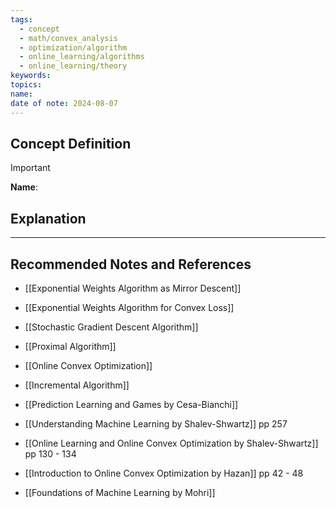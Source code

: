 ```yaml
---
tags:
  - concept
  - math/convex_analysis
  - optimization/algorithm
  - online_learning/algorithms
  - online_learning/theory
keywords: 
topics: 
name: 
date of note: 2024-08-07
---
```


## Concept Definition

>[!important]
>**Name**: 



## Explanation





-----------
##  Recommended Notes and References


- [[Exponential Weights Algorithm as Mirror Descent]]
- [[Exponential Weights Algorithm for Convex Loss]]
- [[Stochastic Gradient Descent Algorithm]]

- [[Proximal Algorithm]]

- [[Online Convex Optimization]]
- [[Incremental Algorithm]]



- [[Prediction Learning and Games by Cesa-Bianchi]]
- [[Understanding Machine Learning by Shalev-Shwartz]] pp 257
- [[Online Learning and Online Convex Optimization by Shalev-Shwartz]] pp 130 - 134
- [[Introduction to Online Convex Optimization by Hazan]] pp 42 - 48
- [[Foundations of Machine Learning by Mohri]]